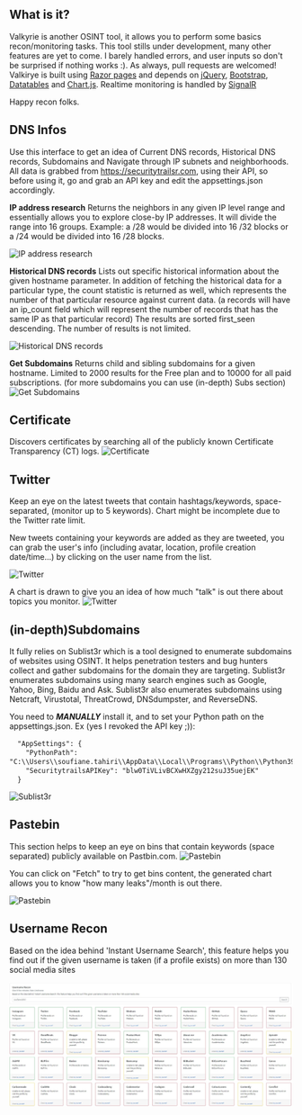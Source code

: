 
## What is it?
Valkyrie is another OSINT tool, it allows you to perform some basics recon/monitoring tasks.
This tool stills under development, many other features are yet to come. I barely handled errors, and user inputs so don't be surprised if nothing works :). As always, pull requests are welcomed!
Valkirye is built using [Razor pages](https://docs.microsoft.com/en-us/aspnet/core/razor-pages/?view=aspnetcore-5.0&tabs=visual-studio) and depends on [jQuery](https://jquery.com/),  [Bootstrap](https://getbootstrap.com/), [Datatables](https://datatables.net/) and [Chart.js](https://www.chartjs.org/). Realtime monitoring is handled by [SignalR](https://dotnet.microsoft.com/apps/aspnet/signalr)

Happy recon folks.

## DNS Infos
Use this interface to get an idea of Current DNS records, Historical DNS records, Subdomains and Navigate through IP subnets and neighborhoods. 
All data is grabbed from https://securitytrailsr.com, using their API, so before using it, go and grab an API key and edit the appsettings.json accordingly.

**IP address research**
Returns the neighbors in any given IP level range and essentially allows you to explore close-by IP addresses. It will divide the range into 16 groups. Example: a /28 would be divided into 16 /32 blocks or a /24 would be divided into 16 /28 blocks.

![IP address research](https://raw.githubusercontent.com/soufianetahiri/Valkyrie/master/Valkyrie/Screenshots/dnsinfo_IPsearch.JPG)

**Historical DNS records**
Lists out specific historical information about the given hostname parameter. In addition of fetching the historical data for a particular type, the count statistic is returned as well, which represents the number of that particular resource against current data. (a records will have an ip_count field which will represent the number of records that has the same IP as that particular record) The results are sorted first_seen descending. The number of results is not limited.

![Historical DNS records](https://raw.githubusercontent.com/soufianetahiri/Valkyrie/master/Valkyrie/Screenshots/dnsinfo_historicaldns.JPG)

**Get Subdomains**
Returns child and sibling subdomains for a given hostname. Limited to 2000 results for the Free plan and to 10000 for all paid subscriptions. (for more subdomains you can use (in-depth) Subs section)
![Get Subdomains](https://raw.githubusercontent.com/soufianetahiri/Valkyrie/master/Valkyrie/Screenshots/dnsinfo_subdomains.JPG)

## Certificate
Discovers certificates by searching all of the publicly known Certificate Transparency (CT) logs.
![Certificate](https://raw.githubusercontent.com/soufianetahiri/Valkyrie/master/Valkyrie/Screenshots/cert_search.JPG)
## Twitter
Keep an eye on the latest tweets that contain hashtags/keywords, space-separated, (monitor up to 5 keywords). Chart might be incomplete due to the Twitter rate limit.

New tweets containing your keywords are added as they are tweeted, you can grab the user's info (including avatar, location, profile creation date/time...) by clicking on the user name from the list.

![Twitter](https://raw.githubusercontent.com/soufianetahiri/Valkyrie/master/Valkyrie/Screenshots/twitter_monitor.jpg)

A chart is drawn to give you an idea of how much "talk" is out there about topics you monitor.
![Twitter](https://raw.githubusercontent.com/soufianetahiri/Valkyrie/master/Valkyrie/Screenshots/twitter_monitor_2.jpg)

## (in-depth)Subdomains
It fully relies on Sublist3r which is a tool designed to enumerate subdomains of websites using OSINT. It helps penetration testers and bug hunters collect and gather subdomains for the domain they are targeting. Sublist3r enumerates subdomains using many search engines such as Google, Yahoo, Bing, Baidu and Ask. Sublist3r also enumerates subdomains using Netcraft, Virustotal, ThreatCrowd, DNSdumpster, and ReverseDNS.

You need to ***MANUALLY*** install it, and to set your Python path on the appsettings.json. Ex (yes I revoked the API key ;)):

      "AppSettings": {
        "PythonPath": "C:\\Users\\soufiane.tahiri\\AppData\\Local\\Programs\\Python\\Python39",
        "SecuritytrailsAPIKey": "blw0TiVLivBCXwHXZgy212suJ35uejEK"
      }
![Sublist3r ](https://raw.githubusercontent.com/soufianetahiri/Valkyrie/master/Valkyrie/Screenshots/subdomains.jpg)

## Pastebin
This section helps to keep an eye on bins that contain keywords (space separated)  publicly available on Pastbin.com. 
![Pastebin](https://raw.githubusercontent.com/soufianetahiri/Valkyrie/master/Valkyrie/Screenshots/pastbin.jpg)

You can click on "Fetch" to try to get bins content, the generated chart allows you to know "how many leaks"/month is out there.

![Pastebin](https://raw.githubusercontent.com/soufianetahiri/Valkyrie/master/Valkyrie/Screenshots/pastbin_rawdata.jpg)

## Username Recon
Based on the idea behind 'Instant Username Search', this feature helps you find out if the given username is taken (if a profile exists) on more than 130 social media sites

![UsernameRecon](https://raw.githubusercontent.com/soufianetahiri/Valkyrie/master/Valkyrie/Screenshots/username_recon.JPG)

